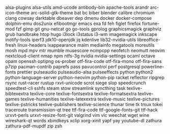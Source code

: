 alsa-plugins
alsa-utils
amd-ucode
antibody-bin
apache-tools
arandr
arc-icon-theme
arc-solid-gtk-theme
bat
bc
biber
blender
calibre
chromium
clang
cowsay
darktable
dbeaver
dep
dmenu
docker
docker-compose
dolphin-emu
dos2unix
efibootmgr
emacs
exa
fd
feh
figlet
firefox
fortune-mod
fzf
gimp
git
gnu-netcat
go
go-tools
gprolog
graphicsmagick
graphviz
grub
handbrake
htop
hugo
i3lock
i3status
i3-wm
imagemagick
inkscape
inotify-tools
iperf3
jdk10-openjdk
jq
kdenlive
lib32-nvidia-utils
libreoffice-fresh
linux-headers
lxappearance
maim
mediainfo
megatools
moreutils
mosh
mpd
mpv
mtr
mumble
musescore
ncmpcpp
neofetch
neomutt
neovim
nextcloud-client
nmap
npm
ntfs-3g
nvidia
nvidia-settings
ocaml
octave
opam
openssh
optipng
os-prober
otf-fira-code
otf-fira-mono
otf-fira-sans
p7zip
pacman-contrib
paprefs
pass
pavucontrol
perf
postgresql
powerline-fonts
prettier
pulseaudio
pulseaudio-alsa
pulseeffects
python
python2
python-language-server
python-neovim
python-pip
racket
reflector
ripgrep
rsync
rust-racer
rustup
rxvt-unicode
scrot
siege
slop
speedcrunch
speedtest-cli
sshfs
steam
stow
streamlink
syncthing
task
texlive-bibtexextra
texlive-core
texlive-fontsextra
texlive-formatsextra
texlive-games
texlive-humanities
texlive-latexextra
texlive-music
texlive-pictures
texlive-pstricks
texlive-publishers
texlive-science
thunar
time
tk
tmux
tokei
traceroute
transmission-qt
tree
ttf-fira-code
ttf-google-fonts-git
ttf-hack
urxvt-perls
urxvt-resize-font-git
valgrind
vim
vlc
weechat
wget
wine
wireshark-qt
words
xbindkeys
xclip
xorg-xinit
yapf
yay
youtube-dl
zathura
zathura-pdf-mupdf
zip
zsh
